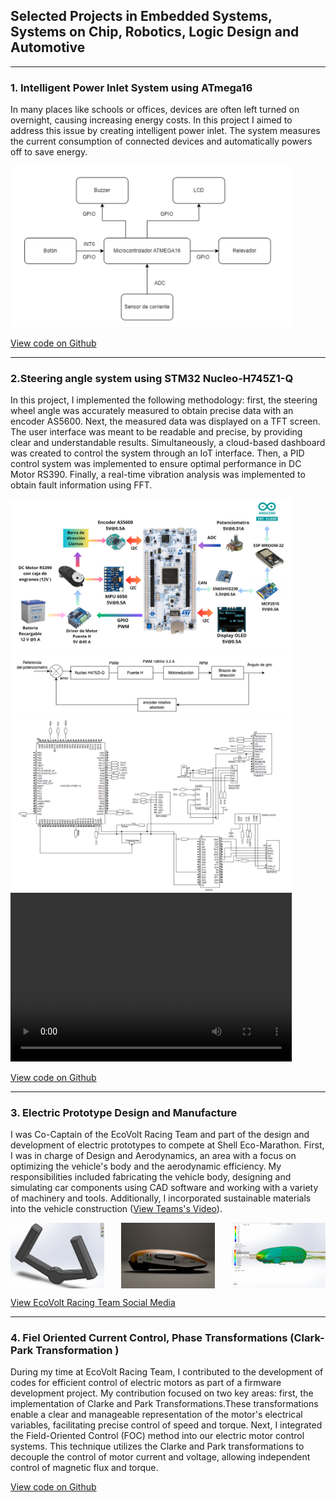 ## Selected Projects in Embedded Systems, Systems on Chip, Robotics, Logic Design and Automotive

---
### 1. Intelligent Power Inlet System using ATmega16

In many places like schools or offices, devices are often left turned on overnight, causing increasing energy costs. In this project I aimed to address this issue by creating intelligent power inlet. The system measures the current consumption of connected devices and automatically powers off to save energy. 


<img src="images/multicontactoDb.png" alt="Blocks Diagram" style="width: 450px; height: auto;"/>

[View code on Github](https://github.com/lisa12rdgz/lisa12rdgz.github.io/tree/main/projects/Dise%C3%B1o%20Chip)

---
### 2.Steering angle system using STM32 Nucleo-H745Z1-Q

In this project, I implemented the following methodology: first, the steering wheel angle was accurately measured to obtain precise data with an encoder AS5600. Next, the measured data was displayed on a TFT screen. The user interface was meant to be readable and precise, by providing clear and understandable results. Simultaneously, a cloud-based dashboard was created to control the system through an IoT interface. Then, a PID control system was implemented to ensure optimal performance in DC Motor RS390. Finally, a real-time vibration analysis was implemented to obtain fault information using FFT. 


<img src="images/Diagrama de Bloques2.png" alt="Blocks Diagram" style="width: 450px; height: auto;"/>
<img src="images/DiagramaControl angulogiro.png"  alt="Control Diagram"  style="width:450px; height: auto" />
<img src="images/esquematico.png" alt="Schematic" style="width: 450px; height: auto;"/>
<video controls src="images/Reto_Final.mp4" title="Final Results" width="450" height="270"></video>


[View code on Github](https://github.com/lisa12rdgz/lisa12rdgz.github.io/tree/main/projects/Sistemas%20embebidos)

---
### 3. Electric Prototype Design and Manufacture

I was Co-Captain of the EcoVolt Racing Team and part of the design and development of electric prototypes to compete at Shell Eco-Marathon. First, I was in charge of Design and Aerodynamics, an area with a focus on optimizing the vehicle's body and the aerodynamic efficiency. My responsibilities included fabricating the vehicle body, designing and simulating car components using CAD software and working with a variety of machinery and tools. Additionally, I incorporated sustainable materials into the vehicle construction ([View Teams's Video](https://www.instagram.com/reel/C2SM8KvsF1q/)).

<div style="display: flex; justify-content: space-between;">
    <img src="images/volante.png" alt="Blocks Diagram" style="width: 150px; height: auto;">
    <img src="images/render.jpg" alt="Blocks Diagram" style="width: 150px; height: auto;">
    <img src="images/aerodinamica.jpg" alt="Blocks Diagram" style="width: 150px; height: auto;">
</div>



[View EcoVolt Racing Team Social Media](https://www.instagram.com/ecovoltccm/)


---
### 4. Fiel Oriented Current Control, Phase Transformations (Clark-Park Transformation )

During my time at EcoVolt Racing Team, I contributed to the development of codes for efficient control of electric motors as part of a firmware development project. My contribution focused on two key areas: first, the implementation of Clarke and Park Transformations.These transformations enable a clear and manageable representation of the motor's electrical variables, facilitating precise control of speed and torque. Next, I integrated the Field-Oriented Control (FOC) method into our electric motor control systems. This technique utilizes the Clarke and Park transformations to decouple the control of motor current and voltage, allowing independent control of magnetic flux and torque.


[View code on Github](https://github.com/anromero21/Shell-Firmware-2023.git)


